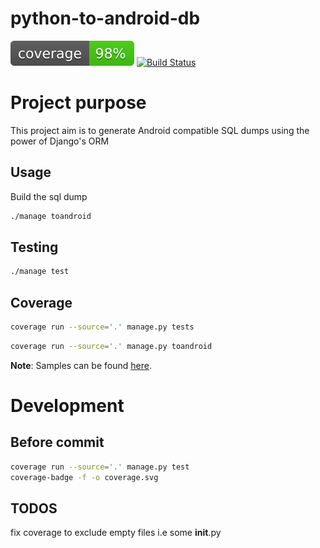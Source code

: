 # python-to-android-db

![Coverage](coverage.svg)
[![Build Status](https://travis-ci.org/gnud/python-to-android-db.svg?branch=master)](https://travis-ci.org/gnud/python-to-android-db)


# Project purpose
This project aim is to generate Android compatible SQL dumps using the power of Django's ORM

## Usage

Build the sql dump

```bash
./manage toandroid
```

## Testing

```bash
./manage test
```

## Coverage

```bash
coverage run --source='.' manage.py tests
```

```bash
coverage run --source='.' manage.py toandroid
```


**Note**:
Samples can be found [here](docs/models.md).


# Development
## Before commit

```bash
coverage run --source='.' manage.py test
coverage-badge -f -o coverage.svg
```

## TODOS

fix coverage to exclude empty files i.e some __init__.py
